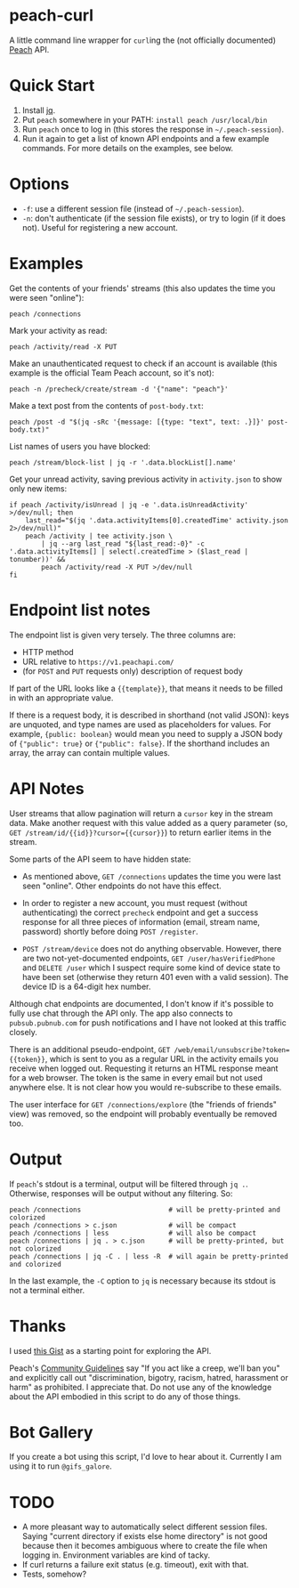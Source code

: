 # peach-curl

A little command line wrapper for `curl`ing the (not officially
documented) [Peach](http://peach.cool/) API.

# Quick Start

1. Install [jq](https://stedolan.github.io/jq/).
2. Put `peach` somewhere in your PATH: `install peach /usr/local/bin`
3. Run `peach` once to log in (this stores the response in `~/.peach-session`).
4. Run it again to get a list of known API endpoints and a few example
   commands. For more details on the examples, see below.

# Options

- `-f`: use a different session file (instead of `~/.peach-session`).
- `-n`: don't authenticate (if the session file exists), or try to login
  (if it does not). Useful for registering a new account.

# Examples

Get the contents of your friends' streams (this also updates the time
you were seen "online"):

    peach /connections

Mark your activity as read:

    peach /activity/read -X PUT

Make an unauthenticated request to check if an account is available
(this example is the official Team Peach account, so it's not):

    peach -n /precheck/create/stream -d '{"name": "peach"}'

Make a text post from the contents of `post-body.txt`:

    peach /post -d "$(jq -sRc '{message: [{type: "text", text: .}]}' post-body.txt)"

List names of users you have blocked:

    peach /stream/block-list | jq -r '.data.blockList[].name'

Get your unread activity, saving previous activity in `activity.json` to
show only new items:

    if peach /activity/isUnread | jq -e '.data.isUnreadActivity' >/dev/null; then
        last_read="$(jq '.data.activityItems[0].createdTime' activity.json 2>/dev/null)"
        peach /activity | tee activity.json \
            | jq --arg last_read "${last_read:-0}" -c '.data.activityItems[] | select(.createdTime > ($last_read | tonumber))' &&
            peach /activity/read -X PUT >/dev/null
    fi

# Endpoint list notes

The endpoint list is given very tersely. The three columns are:

- HTTP method
- URL relative to `https://v1.peachapi.com/`
- (for `POST` and `PUT` requests only) description of request body

If part of the URL looks like a `{{template}}`, that means it needs to
be filled in with an appropriate value.

If there is a request body, it is described in shorthand (not valid
JSON): keys are unquoted, and type names are used as placeholders for
values. For example, `{public: boolean}` would mean you need to supply
a JSON body of `{"public": true}` or `{"public": false}`. If the
shorthand includes an array, the array can contain multiple values.

# API Notes

User streams that allow pagination will return a `cursor` key in the
stream data. Make another request with this value added as a query
parameter (so, `GET /stream/id/{{id}}?cursor={{cursor}}`) to return
earlier items in the stream.

Some parts of the API seem to have hidden state:

- As mentioned above, `GET /connections` updates the time you were last
  seen "online". Other endpoints do not have this effect.

- In order to register a new account, you must request (without
  authenticating) the correct `precheck` endpoint and get a success
  response for all three pieces of information (email, stream name,
  password) shortly before doing `POST /register`.

- `POST /stream/device` does not do anything observable. However, there
  are two not-yet-documented endpoints, `GET /user/hasVerifiedPhone` and
  `DELETE /user` which I suspect require some kind of device state to
  have been set (otherwise they return 401 even with a valid session).
  The device ID is a 64-digit hex number.

Although chat endpoints are documented, I don't know if it's possible to
fully use chat through the API only. The app also connects to
`pubsub.pubnub.com` for push notifications and I have not looked at this
traffic closely.

There is an additional pseudo-endpoint, `GET
/web/email/unsubscribe?token={{token}}`, which is sent to you as a
regular URL in the activity emails you receive when logged out.
Requesting it returns an HTML response meant for a web browser. The
token is the same in every email but not used anywhere else. It is not
clear how you would re-subscribe to these emails.

The user interface for `GET /connections/explore` (the "friends of friends"
view) was removed, so the endpoint will probably eventually be removed too.

# Output

If `peach`'s stdout is a terminal, output will be filtered through `jq
.`. Otherwise, responses will be output without any filtering. So:

    peach /connections                      # will be pretty-printed and colorized
    peach /connections > c.json             # will be compact
    peach /connections | less               # will also be compact
    peach /connections | jq . > c.json      # will be pretty-printed, but not colorized
    peach /connections | jq -C . | less -R  # will again be pretty-printed and colorized

In the last example, the `-C` option to `jq` is necessary because its
stdout is not a terminal either.

# Thanks

I used
[this Gist](https://gist.github.com/ummjackson/4db1da44c509576c1d1b) as
a starting point for exploring the API.

Peach's [Community Guidelines](http://peach.cool/guidelines.html) say
"If you act like a creep, we'll ban you" and explicitly call out
"discrimination, bigotry, racism, hatred, harassment or harm" as
prohibited. I appreciate that. Do not use any of the knowledge about the
API embodied in this script to do any of those things.

# Bot Gallery

If you create a bot using this script, I'd love to hear about it.
Currently I am using it to run `@gifs_galore`.

# TODO

- A more pleasant way to automatically select different session files.
  Saying "current directory if exists else home directory" is not good
  because then it becomes ambiguous where to create the file when logging
  in. Environment variables are kind of tacky.
- If curl returns a failure exit status (e.g. timeout), exit with that.
- Tests, somehow?
